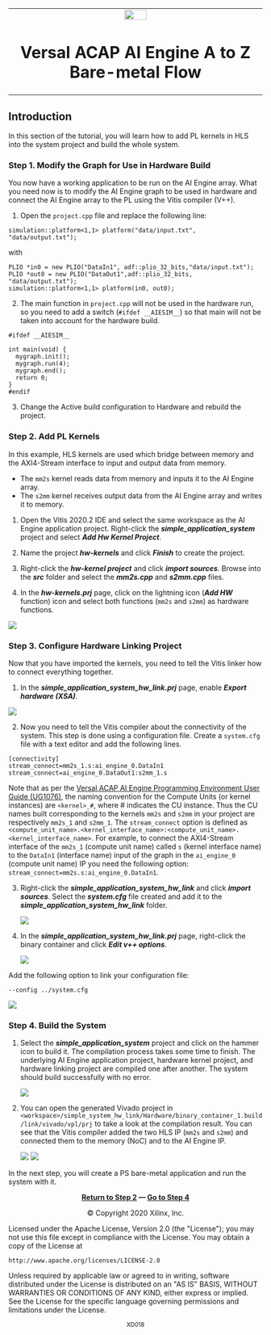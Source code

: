 ﻿<table>
 <tr>
   <td align="center"><img src="https://raw.githubusercontent.com/Xilinx/Image-Collateral/main/xilinx-logo.png" width="30%"/><h1>Versal ACAP AI Engine A to Z Bare-metal Flow</h1>
   </td>
 </tr>

</table>

## Introduction

In this section of the tutorial, you will learn how to add PL kernels in HLS into the system project and build the whole system.

### Step 1. Modify the Graph for Use in Hardware Build

You now have a working application to be run on the AI Engine array. What you need now is to modify the AI Engine graph to be used in hardware and connect the AI Engine array to the PL using the Vitis compiler (V++).

1. Open the `project.cpp` file and replace the following line:
```
simulation::platform<1,1> platform("data/input.txt", "data/output.txt");
```
with

```
PLIO *in0 = new PLIO("DataIn1", adf::plio_32_bits,"data/input.txt");
PLIO *out0 = new PLIO("DataOut1",adf::plio_32_bits, "data/output.txt");
simulation::platform<1,1> platform(in0, out0);
```

2. The main function in `project.cpp` will not be used in the hardware run, so you need to add a switch (`#ifdef __AIESIM__`) so that main will not be taken into account for the hardware build.

```
#ifdef __AIESIM__

int main(void) {
  mygraph.init();
  mygraph.run(4);
  mygraph.end();
  return 0;
}
#endif
```

3. Change the Active build configuration to Hardware and rebuild the project.

### Step 2. Add PL Kernels

In this example, HLS kernels are used which bridge between memory and the AXI4-Stream interface to input and output data from memory.
* The `mm2s` kernel reads data from memory and inputs it to the AI Engine array.
* The `s2mm` kernel receives output data from the AI Engine array and writes it to memory.

1. Open the Vitis 2020.2 IDE and select the same workspace as the AI Engine application project. Right-click the ***simple_application_system*** project and select ***Add Hw Kernel Project***.

2. Name the project ***hw-kernels*** and click ***Finish*** to create the project.

3. Right-click the ***hw-kernel project*** and click ***import sources***. Browse into the ***src*** folder and select the ***mm2s.cpp*** and ***s2mm.cpp*** files.

4. In the ***hw-kernels.prj*** page, click on the lightning icon (***Add HW*** function) icon and select both functions (`mm2s` and `s2mm`) as hardware functions.

![](images/hw_kernels.png)


### Step 3. Configure Hardware Linking Project

Now that you have imported the kernels, you need to tell the Vitis linker how to connect everything together.

1. In the ***simple_application_system_hw_link.prj*** page, enable ***Export hardware (XSA)***.

![](images/hw_link_cfg1.png)

2. Now you need to tell the Vitis compiler about the connectivity of the system. This step is done using a configuration file.
Create a `system.cfg` file with a text editor and add the following lines.
```
[connectivity]
stream_connect=mm2s_1.s:ai_engine_0.DataIn1
stream_connect=ai_engine_0.DataOut1:s2mm_1.s
```

Note that as per the [Versal ACAP AI Engine Programming Environment User Guide (UG1076)](https://www.xilinx.com/cgi-bin/docs/rdoc?t=vitis+doc;v=2020.2;d=yii1603912637443.html), the naming convention for the Compute Units (or kernel instances) are `<kernel>_#`, where # indicates the CU instance. Thus the CU names built corresponding to the kernels `mm2s` and `s2mm` in your project are respectively `mm2s_1` and `s2mm_1`.
The `stream_connect` option is defined as `<compute_unit_name>.<kernel_interface_name>:<compute_unit_name>.<kernel_interface_name>`.
For example, to connect the AXI4-Stream interface of the `mm2s_1` (compute unit name) called `s` (kernel interface name) to the `DataIn1` (interface name) input of the graph in the `ai_engine_0` (compute unit name) IP you need the following option: `stream_connect=mm2s.s:ai_engine_0.DataIn1`.

3. Right-click the ***simple_application_system_hw_link*** and click ***import sources***. Select the ***system.cfg*** file created and add it to the ***simple_application_system_hw_link*** folder.

      ![](images/hw_link_cfg2.png)

4. In the ***simple_application_system_hw_link.prj*** page, right-click the binary container and click ***Edit v++ options***.

      ![](images/hw_link_cfg3.png)

Add the following option to link your configuration file:
```
--config ../system.cfg
```

  ![](images/hw_link_cfg4.png)


### Step 4. Build the System

1. Select the ***simple_application_system*** project and click on the hammer icon to build it. The compilation process takes some time to finish. The underlying AI Engine application project, hardware kernel project, and hardware linking project are compiled one after another. The system should build successfully with no error.

      ![](images/system_build.png)

2. You can open the generated Vivado project in `<workspace>/simple_system_hw_link/Hardware/binary_container_1.build/link/vivado/vpl/prj` to take a look at the compilation result.
You can see that the Vitis compiler added the two HLS IP (`mm2s` and `s2mm`) and connected them to the memory (NoC) and to the AI Engine IP.

      ![](images/vivado_prj.png)
      ![](images/vivado_prj2.png)


In the next step, you will create a PS bare-metal application and run the system with it.


<p align="center"><b><a href="./02-aie_application_creation.md">Return to Step 2</a> — <a href="./04-ps_application_creation_run_all.md">Go to Step 4</a></b></p>


<p align="center">© Copyright 2020 Xilinx, Inc.</p>

Licensed under the Apache License, Version 2.0 (the "License");
you may not use this file except in compliance with the License.
You may obtain a copy of the License at

    http://www.apache.org/licenses/LICENSE-2.0

Unless required by applicable law or agreed to in writing, software
distributed under the License is distributed on an "AS IS" BASIS,
WITHOUT WARRANTIES OR CONDITIONS OF ANY KIND, either express or implied.
See the License for the specific language governing permissions and
limitations under the License.

<p align="center"><sup>XD018</sup></p>
